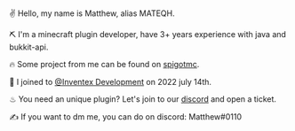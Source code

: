 ✌ Hello, my name is Matthew, alias MATEQH.

⛏ I'm a minecraft plugin developer, have 3+ years experience with java and bukkit-api.

🔥 Some project from me can be found on [spigotmc](https://www.spigotmc.org/resources/authors/anticheaterx.482345/).

🧊 I joined to [@Inventex Development](https://github.com/Inventex-Development) on 2022 july 14th.

♨ You need an unique plugin? Let's join to our [discord](https://discord.com/invite/CAnmEWuFf4) and open a ticket.

✍ If you want to dm me, you can do on discord: Matthew#0110
